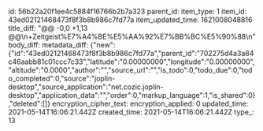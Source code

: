 id: 56b22a20f1ee4c5884f16766b2b7a323
parent_id: 
item_type: 1
item_id: 43ed02121468473f8f3b8b986c7fd77a
item_updated_time: 1621008048816
title_diff: "@@ -0,0 +1,13 @@\\n+Zeitgeist%E7%A4%BE%E5%AA%92%E7%BB%BC%E5%90%88\\n"
body_diff: 
metadata_diff: {"new":{"id":"43ed02121468473f8f3b8b986c7fd77a","parent_id":"702275d4a3a84c46aabb81c01ccc7c33","latitude":"0.00000000","longitude":"0.00000000","altitude":"0.0000","author":"","source_url":"","is_todo":0,"todo_due":0,"todo_completed":0,"source":"joplin-desktop","source_application":"net.cozic.joplin-desktop","application_data":"","order":0,"markup_language":1,"is_shared":0},"deleted":[]}
encryption_cipher_text: 
encryption_applied: 0
updated_time: 2021-05-14T16:06:21.442Z
created_time: 2021-05-14T16:06:21.442Z
type_: 13